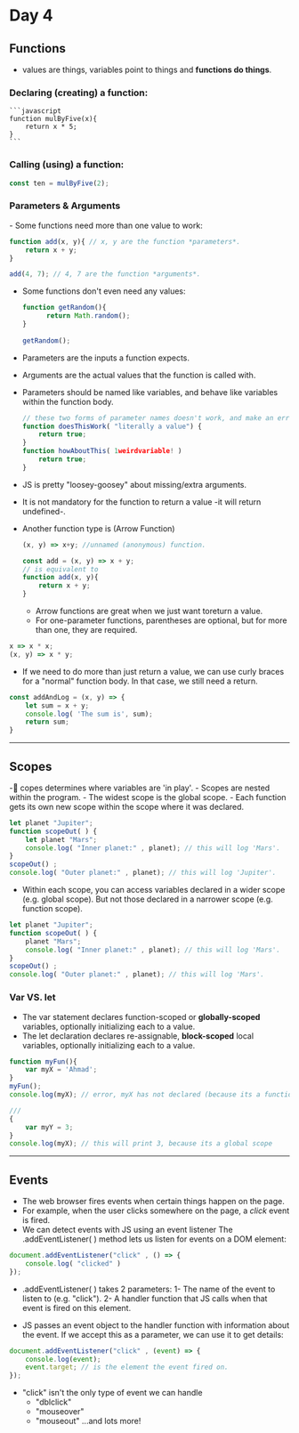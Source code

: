 <h1>Day 4</h1>

<h2>Functions</h2>

- values are things, variables point to things and **functions do things**.

<h3>Declaring (creating) a function:</h3>

    ```javascript
    function mulByFive(x){
        return x * 5;
    }
    ```

<h3>Calling (using) a function:</h3>

```javascript
const ten = mulByFive(2);
```

<h3>Parameters & Arguments</h3>
- Some functions need more than one value to work:

```javascript
function add(x, y){ // x, y are the function *parameters*.
    return x + y;
}

add(4, 7); // 4, 7 are the function *arguments*.
```
- Some functions don't even need any values:

  ```javascript
  function getRandom(){
        return Math.random();
  }
 
  getRandom();
  ```

- Parameters are the inputs a function expects.
- Arguments are the actual values that the function is called with.
- Parameters should be named like variables, and behave like variables within the function body.
  ```javascript
  // these two forms of parameter names doesn't work, and make an error
  function doesThisWork( "literally a value") {
      return true;
  }
  function howAboutThis( 1weirdvariable! )
      return true;
  }
  ```
- JS is pretty "loosey-goosey" about missing/extra arguments.
- It is not mandatory for the function to return a value -it will return undefined-.

- Another function type is (Arrow Function)

  ```javascript
  (x, y) => x+y; //unnamed (anonymous) function.

  const add = (x, y) => x + y;
  // is equivalent to
  function add(x, y){
      return x + y;
  }
  ```
  
  - Arrow functions are great when we just want toreturn a value.
  - For one-parameter functions, parentheses are optional, but for more than one, they are        required.

 ```javascript
 x => x * x;
(x, y) => x * y;
```
- If we need to do more than just return a value, we can use curly braces for a "normal"        function body. In that case, we still need a return.

```javascript
const addAndLog = (x, y) => {
    let sum = x + y;
    console.log( 'The sum is', sum);
    return sum;
}
```

<hr>

<h2>Scopes</h2>
- ٍcopes determines where variables are 'in play'.
- Scopes are nested within the program.
- The widest scope is the global scope.
- Each function gets its own new scope within the scope where it was declared.

```javascript
let planet "Jupiter";
function scopeOut( ) {
    let planet "Mars";
    console.log( "Inner planet:" , planet); // this will log 'Mars'.
}
scopeOut() ;
console.log( "Outer planet:" , planet); // this will log 'Jupiter'.

```
- Within each scope, you can access variables declared in a wider scope (e.g. global scope). But not those declared in a narrower scope (e.g. function scope).

```javascript
let planet "Jupiter";
function scopeOut( ) {
    planet "Mars";
    console.log( "Inner planet:" , planet); // this will log 'Mars'.
}
scopeOut() ;
console.log( "Outer planet:" , planet); // this will log 'Mars'.
```

<h3>Var VS. let</h3>

- The var statement declares function-scoped or **globally-scoped** variables, optionally initializing each to a value.
- The let declaration declares re-assignable, **block-scoped** local variables, optionally initializing each to a value.

```javascript
function myFun(){
    var myX = 'Ahmad';
}
myFun();
console.log(myX); // error, myX has not declared (because its a function scope).

///
{
    var myY = 3;
}
console.log(myX); // this will print 3, because its a global scope
```

<hr>

<h2>Events</h2>

- The web browser fires events when certain things happen on the page.
- For example, when the user clicks somewhere on the page, a *click* event is fired.
- We can detect events with JS using an event listener The .addEventListener( ) method lets us listen for events on a DOM element:

```javascript
document.addEventListener("click" , () => {
    console.log( "clicked" )
});
```

- .addEventListener( ) takes 2 parameters:
    1- The name of the event to listen to (e.g. "click").
    2- A handler function that JS calls when that event is fired on this element.
  
- JS passes an event object to the handler function with information about the event. If we accept this as a parameter, we can use it to get details:

```javascript
document.addEventListener("click" , (event) => {
    console.log(event);
    event.target; // is the element the event fired on.
});
```

- "click" isn't the only type of event we can handle
    * "dblclick"
    * "mouseover"
    * "mouseout"
    ...and lots more!
